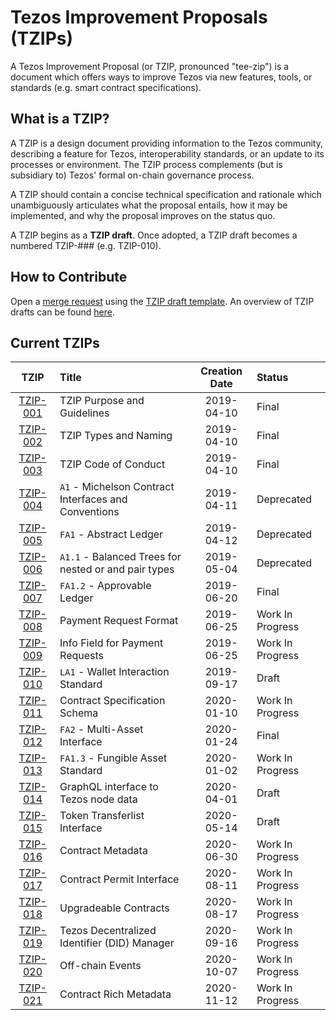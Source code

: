 # Tezos Improvement Proposals (TZIPs)

A Tezos Improvement Proposal (or TZIP, pronounced "tee-zip") is a document which offers ways to improve Tezos via new features, tools, or standards (e.g. smart contract specifications).

## What is a TZIP?

A TZIP is a design document providing information to the Tezos community,
describing a feature for Tezos, interoperability standards, or an update to its processes or environment. 
The TZIP process complements (but is subsidiary to) Tezos' formal on-chain governance process. 

A TZIP should contain a concise technical specification and rationale which unambiguously articulates what the
proposal entails, how it may be implemented, and why the proposal improves on the status quo.

A TZIP begins as a **TZIP draft**. Once adopted, 
a TZIP draft becomes a numbered TZIP-### (e.g. TZIP-010).

## How to Contribute

Open a [merge request](https://gitlab.com/tzip/tzip/-/merge_requests) using the [TZIP draft template](https://gitlab.com/tzip/tzip/-/blob/master/templates/tzip-template.md). An overview of TZIP drafts can be found [here](https://gitlab.com/tzip/tzip/-/tree/master/drafts).

## Current TZIPs

|    TZIP   | Title                                                | Creation Date | Status           |
| :-------: | :--------------------------------------------------- | :-----------: | :--------------- |
| [TZIP-001]  | TZIP Purpose and Guidelines                          |  2019-04-10   | Final            |
| [TZIP-002]  | TZIP Types and Naming                                |  2019-04-10   | Final            |
| [TZIP-003]  | TZIP Code of Conduct                                 |  2019-04-10   | Final            |
| [TZIP-004]  | `A1` - Michelson Contract Interfaces and Conventions |  2019-04-11   | Deprecated       |
| [TZIP-005]  | `FA1` - Abstract Ledger                              |  2019-04-12   | Deprecated       |
| [TZIP-006]  | `A1.1` - Balanced Trees for nested or and pair types |  2019-05-04   | Deprecated       |
| [TZIP-007]  | `FA1.2` - Approvable Ledger                          |  2019-06-20   | Final            |
| [TZIP-008]  | Payment Request Format                               |  2019-06-25   | Work In Progress |
| [TZIP-009]  | Info Field for Payment Requests                      |  2019-06-25   | Work In Progress |
| [TZIP-010] | `LA1` - Wallet Interaction Standard                  |  2019-09-17   | Draft            |
| [TZIP-011] | Contract Specification Schema                        |  2020-01-10   | Work In Progress |
| [TZIP-012] | `FA2` - Multi-Asset Interface                        |  2020-01-24   | Final            |
| [TZIP-013] | `FA1.3` - Fungible Asset Standard                    |  2020-01-02   | Work In Progress |
| [TZIP-014] | GraphQL interface to Tezos node data                 |  2020-04-01   | Draft            |
| [TZIP-015] | Token Transferlist Interface                         |  2020-05-14   | Draft            |
| [TZIP-016] | Contract Metadata                                    |  2020-06-30   | Work In Progress |
| [TZIP-017] | Contract Permit Interface                            |  2020-08-11   | Work In Progress |
| [TZIP-018] | Upgradeable Contracts                                |  2020-08-17   | Work In Progress |
| [TZIP-019] | Tezos Decentralized Identifier (DID) Manager         |  2020-09-16   | Work In Progress |
| [TZIP-020] | Off-chain Events                                     |  2020-10-07   | Work In Progress |
| [TZIP-021] | Contract Rich Metadata                       |  2020-11-12   | Work In Progress |

[TZIP-001]: proposals/tzip-1/tzip-1.md
[TZIP-002]: proposals/tzip-2/tzip-2.md
[TZIP-003]: proposals/tzip-3/tzip-3.md
[TZIP-004]: proposals/tzip-4/tzip-4.md
[TZIP-005]: proposals/tzip-5/tzip-5.md
[TZIP-006]: proposals/tzip-6/tzip-6.md
[TZIP-007]: proposals/tzip-7/tzip-7.md
[TZIP-008]: proposals/tzip-8/tzip-8.md
[TZIP-009]: proposals/tzip-9/tzip-9.md
[TZIP-010]: proposals/tzip-10/tzip-10.md
[TZIP-011]: proposals/tzip-11/tzip-11.md
[TZIP-012]: proposals/tzip-12/tzip-12.md
[TZIP-013]: proposals/tzip-13/tzip-13.md
[TZIP-014]: proposals/tzip-14/tzip-14.md
[TZIP-015]: proposals/tzip-15/tzip-15.md
[TZIP-016]: proposals/tzip-16/tzip-16.md
[TZIP-017]: proposals/tzip-17/tzip-17.md
[TZIP-018]: proposals/tzip-18/tzip-18.md
[TZIP-019]: proposals/tzip-19/tzip-19.md
[TZIP-020]: proposals/tzip-20/tzip-20.md
[TZIP-021]: proposals/tzip-21/tzip-21.md

